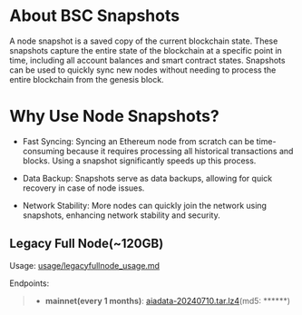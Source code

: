 
# About BSC Snapshots
A node snapshot is a saved copy of the current blockchain state. These snapshots capture the entire state of the blockchain at a specific point in time, including all account balances and smart contract states. Snapshots can be used to quickly sync new nodes without needing to process the entire blockchain from the genesis block.

# Why Use Node Snapshots?
- Fast Syncing: Syncing an Ethereum node from scratch can be time-consuming because it requires processing all historical transactions and blocks. Using a snapshot significantly speeds up this process.

- Data Backup: Snapshots serve as data backups, allowing for quick recovery in case of node issues.

- Network Stability: More nodes can quickly join the network using snapshots, enhancing network stability and security.

## Legacy Full Node(~120GB)
Usage: [usage/legacyfullnode_usage.md](./usage/legacyfullnode_usage.md)

Endpoints:
> - **mainnet(every 1 months)**: [aiadata-20240710.tar.lz4](https://www.aiachain.org/zh-CN/#/en-US)(md5: ******)
